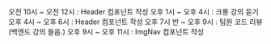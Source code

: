 오전 10시 ~ 오전 12시 : Header 컴포넌트 작성
오후 1시 ~ 오후 4시 : 크롱 강의 듣기
오후 4시 ~ 오후 6시 : Header 컴포넌트 작성
오후 7시 반 ~ 오후 9시 : 팀원 코드 리뷰 (백엔드 강의 들음.)
오후 9시 ~ 오후 11시 : ImgNav 컴포넌트 작성
